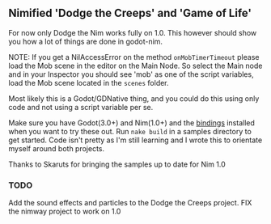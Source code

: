 ## Nimified 'Dodge the Creeps' and 'Game of Life'

For now only Dodge the Nim works fully on 1.0. This however should show you how a lot of things are done in godot-nim.

NOTE: If you get a NilAccessError on the method `onMobTimerTimeout` please load the Mob scene in the editor on the Main Node. 
So select the Main node and in your Inspector you should see 'mob' as one of the script variables, load the Mob scene located in the `scenes` folder.

Most likely this is a Godot/GDNative thing, and you could do this using only code and not using a script variable per se.

Make sure you have Godot(3.0+) and Nim(1.0+) and the [bindings](https://github.com/pragmagic/godot-nim) installed when you want to try these out. Run `nake build` in a samples directory to get started.
Code isn't pretty as I'm still learning and I wrote this to orientate myself around both projects.

Thanks to Skaruts for bringing the samples up to date for Nim 1.0

### TODO

Add the sound effects and particles to the Dodge the Creeps project.
FIX the nimway project to work on 1.0
